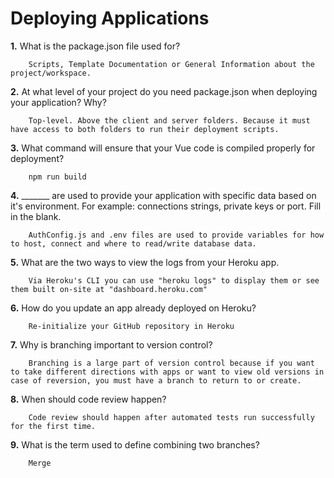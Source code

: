 # Deploying Applications

**1.** What is the package.json file used for?
<!-- enter you answer in the space below -->
```
    Scripts, Template Documentation or General Information about the project/workspace.
``` 
**2.** At what level of your project do you need package.json when deploying your application? Why?
<!-- enter you answer in the space below -->
```
    Top-level. Above the client and server folders. Because it must have access to both folders to run their deployment scripts.
```
**3.** What command will ensure that your Vue code is compiled properly for deployment?
<!-- enter you answer in the space below -->
```
    npm run build
```
**4.** _______ are used to provide your application with specific data based on it's environment. For example: connections strings, private keys or port. Fill in the blank.
<!-- enter you answer in the space below -->
```
    AuthConfig.js and .env files are used to provide variables for how to host, connect and where to read/write database data.
```
**5.** What are the two ways to view the logs from your Heroku app.
<!-- enter you answer in the space below -->
```
    Via Heroku's CLI you can use "heroku logs" to display them or see them built on-site at "dashboard.heroku.com"
```
**6.** How do you update an app already deployed on Heroku?
<!-- enter you answer in the space below -->
```
    Re-initialize your GitHub repository in Heroku
```
**7.** Why is branching important to version control?
<!-- enter you answer in the space below -->
```
    Branching is a large part of version control because if you want to take different directions with apps or want to view old versions in case of reversion, you must have a branch to return to or create.
```
**8.** When should code review happen?
<!-- enter you answer in the space below -->
```
    Code review should happen after automated tests run successfully for the first time.
```
**9.** What is the term used to define combining two branches?
<!-- enter you answer in the space below -->
```
    Merge
```
